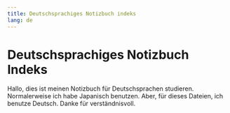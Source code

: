 ```yaml
---
title: Deutschsprachiges Notizbuch indeks
lang: de
---
```

# Deutschsprachiges Notizbuch Indeks
Hallo, dies ist meinen Notizbuch für Deutschsprachen studieren. Normalerweise ich habe Japanisch benutzen. Aber, für dieses Dateien, ich benutze Deutsch. Danke für verständnisvoll.